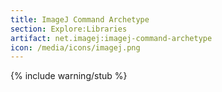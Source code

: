 ```yaml
---
title: ImageJ Command Archetype
section: Explore:Libraries
artifact: net.imagej:imagej-command-archetype
icon: /media/icons/imagej.png
---
```


{% include warning/stub %}

